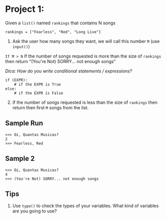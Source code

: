 # Project 1:

Given a `list()` named `rankings` that contains N songs

```
rankings = ["Fearless", "Red", "Long Live"]

```

1. Ask the user how many songs they want, we will call this number `M` (use `input()`)

`If M > N`
If the number of songs requested is more than the size of `rankings` then return 
"(You're Not) SORRY... not enough songs"

_Dica: How do you write conditional statements / expressions?_

```
if (EXPR):
	# if the EXPR is True
else:
	# if the EXPR is False
```


2. If the number of songs requested is less than the size of `rankings` then return then first `M` songs from the list.



## Sample Run

```
>>> Oi, Quantas Musicas?
2
>>> Fearless, Red

```

## Sample 2

```
>>> Oi, Quantas Musicas?
4
>>> (You're Not) SORRY... not enough songs
```

## Tips
1. Use `type()` to check the types of your variables. What kind of variables are you going to use?